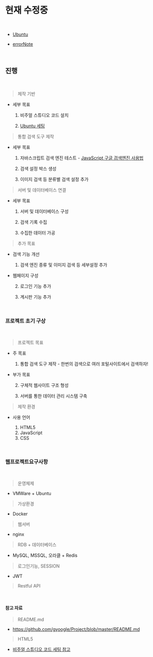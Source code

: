 # 현재 수정중

<br>

 - [Ubuntu](https://github.com/Kdyn08/Public/edit/main/Ubunt.md)
 
 - [errorNote](https://github.com/Kdyn08/Public/new/main)

<br>

## 진행 

<br>

> 제작 기반

  - 세부 목표

    1. 비주얼 스튜디오 코드 설치
    
    2. [Ubuntu 세팅](https://github.com/Kdyn08/Public/edit/main/Ubuntu.md)

> 통합 검색 도구 제작
   
  - 세부 목표

    1. 자바스크립트 검색 엔진 테스트  - [JavaScript 구글 검색엔진 사용법](https://homnay.tistory.com/56)
    
    2. 검색 설정 박스 생성
    
    3. 이미지 검색 등 분류별 검색 설정 추가

> 서버 및 데이터베이스 연결

  - 세부 목표

    1. 서버 및 데이터베이스 구성
    
    2. 검색 기록 수집
    
    3. 수집한 데이터 가공

> 추가 목표

  - 검색 기능 개선

    1. 검색 엔진 종류 및 이미지 검색 등 세부설정 추가

  - 웹페이지 구성

    2. 로그인 기능 추가
    
    3. 계시판 기능 추가

<br>

### 프로젝트 초기 구상

<br>

> 프로젝트 목표
 
  - 주 목표

    1. 통합 검색 도구 제작 - 한번의 검색으로 여러 포털사이트에서 검색하자!
    
  - 부가 목표
    
    2. 구체적 웹사이트 구조 형성
   
    3. 서버를 통한 데이터 관리 시스템 구축

> 제작 환경

  - 사용 언어
    
    1. HTML5
    2. JavaScript
    3. CSS
    
<br>

### 웹프로젝트요구사항

<br>

> 운영체제
 
 - VMWare + Ubuntu

> 가상환경

 - Docker

> 웹서버

 - nginx

> RDB + 데이터베이스

 - MySQL, MSSQL, 오라클 + Redis

> 로그인기능, SESSION

 - JWT

> Restful API

<br>

#### 참고 자료

> README.md

  - https://github.com/gyoogle/Project/blob/master/README.md

> HTML5

  - [비주얼 스튜디오 코드 세팅 참고](https://digiconfactory.tistory.com/entry/HTML5-%EA%B8%B0%EC%B4%88-%EB%B9%84%EC%A3%BC%EC%96%BC-%EC%8A%A4%ED%8A%9C%EB%94%94%EC%98%A4-%EC%BD%94%EB%93%9C-%EC%84%A4%EC%B9%98%EC%99%80-%EC%B4%88%EA%B8%B0%EC%84%A4%EC%A0%95-%ED%85%8C%EB%A7%88-%EC%8B%A4%ED%96%89-%ED%85%8C%EC%8A%A4%ED%8A%B8)


   
